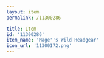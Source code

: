 ```yaml
---
layout: item
permalink: /11300286

title: Item
id: '11300286'
item_name: 'Mage''s Wild Headgear'
icon_url: '11300172.png'
---
```

